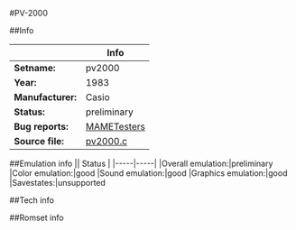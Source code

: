 #PV-2000

##Info

||Info|
|-----|-----|
|**Setname:**|pv2000
|**Year:**|1983
|**Manufacturer:**|Casio
|**Status:**|preliminary
|**Bug reports:**|[MAMETesters](http://mametesters.org/view_all_set.php?type=1&temporary=y&search=pv2000.c)
|**Source file:**|[pv2000.c](https://github.com/mamedev/mame/blob/master/src/mess/drivers/pv2000.c)

##Emulation info
|| Status |
|-----|-----|
|Overall emulation:|preliminary
|Color emulation:|good
|Sound emulation:|good
|Graphics emulation:|good
|Savestates:|unsupported

##Tech info

##Romset info

<!--- START OF EDITED COMMENT DO NOT TOUCH TEXT ABOVE-->
